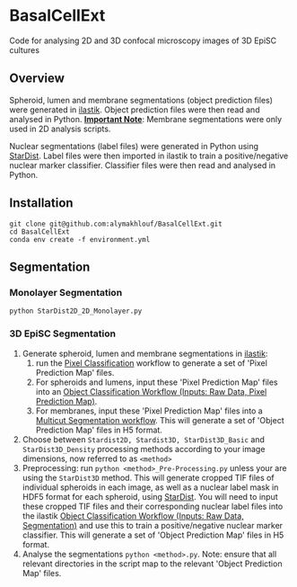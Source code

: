 # BasalCellExt
Code for analysing 2D and 3D confocal microscopy images of 3D EpiSC cultures

## Overview

Spheroid, lumen and membrane segmentations (object prediction files) were generated in [ilastik](https://www.ilastik.org/index.html). Object prediction files were then read and analysed in Python. <ins>**Important Note**</ins>: Membrane segmentations were only used in 2D analysis scripts. 

Nuclear segmentations (label files) were generated in Python using [StarDist](https://github.com/stardist/stardist). Label files were then imported in ilastik to train a positive/negative nuclear marker classifier. Classifier files were then read and analysed in Python.

## Installation

```console
git clone git@github.com:alymakhlouf/BasalCellExt.git  
cd BasalCellExt  
conda env create -f environment.yml
```

## Segmentation
### Monolayer Segmentation

```console
python StarDist2D_2D_Monolayer.py
```

### 3D EpiSC Segmentation

1. Generate spheroid, lumen and membrane segmentations in [ilastik](https://www.ilastik.org/index.html):
   1. run the [Pixel Classification](https://www.ilastik.org/documentation/pixelclassification/pixelclassification) workflow to generate a set of 'Pixel Prediction Map' files.
   2. For spheroids and lumens, input these 'Pixel Prediction Map' files into an [Object Classification Workflow (Inputs: Raw Data, Pixel Prediction Map)](https://www.ilastik.org/documentation/objects/objects). 
   3. For membranes, input these 'Pixel Prediction Map' files into a [Multicut Segmentation workflow](https://www.ilastik.org/documentation/multicut/multicut). This will generate a set of 'Object Prediction Map' files in H5 format. 
2. Choose between `Stardist2D, Stardist3D, StarDist3D_Basic` and `StarDist3D_Density` processing methods according to your image dimensions, now referred to as `<method>`
3. Preprocessing: run 
`python <method>_Pre-Processing.py`
unless your are using the `StarDist3D` method. This will generate cropped TIF files of individual spheroids in each image, as well as a nuclear label mask in HDF5 format for each spheroid, using [StarDist](https://github.com/stardist/stardist). You will need to input these cropped TIF files and their corresponding nuclear label files into the ilastik [Object Classification Workflow (Inputs: Raw Data, Segmentation)](https://www.ilastik.org/documentation/objects/objects) and use this to train a positive/negative nuclear marker classifier. This will generate a set of 'Object Prediction Map' files in H5 format.
4. Analyse the segmentations `python <method>.py`. Note: ensure that all relevant directories in the script map to the relevant 'Object Prediction Map' files. 

